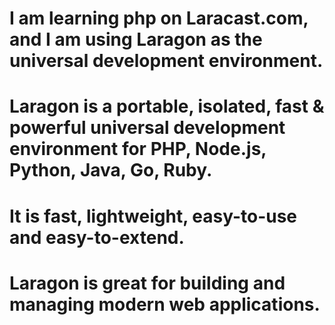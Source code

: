 # I am learning php on Laracast.com, and I am using Laragon as the universal development environment.
# Laragon is a portable, isolated, fast & powerful universal development environment for PHP, Node.js, Python, Java, Go, Ruby.
# It is fast, lightweight, easy-to-use and easy-to-extend.
# Laragon is great for building and managing modern web applications.
